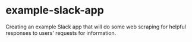 # example-slack-app
Creating an example Slack app that will do some web scraping for helpful responses to users' requests for information.
